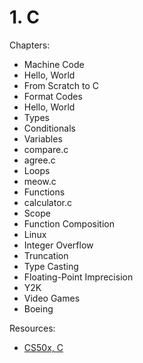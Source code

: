 # 1. C

Chapters:
- Machine Code
- Hello, World
- From Scratch to C
- Format Codes
- Hello, World
- Types
- Conditionals
- Variables
- compare.c
- agree.c
- Loops
- meow.c
- Functions
- calculator.c
- Scope
- Function Composition
- Linux
- Integer Overflow
- Truncation
- Type Casting
- Floating-Point Imprecision
- Y2K
- Video Games
- Boeing

Resources:
- [CS50x, C](https://www.youtube.com/watch?v=cwtpLIWylAw&list=PLhQjrBD2T381WAHyx1pq-sBfykqMBI7V4&index=2)



